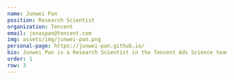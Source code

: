 ```yaml
---
name: Junwei Pan 
position: Research Scientist 
organization: Tencent 
email: jonaspan@tencent.com
img: assets/img/junwei-pan.png
personal-page: https://junwei-pan.github.io/
bio: Junwei Pan is a Research Scientist in the Tencent Ads Science team, where he is responsible for prediction models. Before joining Tencent, he was a Principal Research Engineer at Yahoo Labs and Yahoo Research, focusing on news personalization, search relevance, and online advertising. His research interests lie in computational advertising, recommender systems, and multi-task learning. Junwei has published over 20 papers in top-tier conferences like WWW, KDD, NeurIPS, ICML, ICLR, WSDM, and CIKM, and has given a tutorial on computational advertising at WWW 2025.
order: 1
row: 3
---
```

